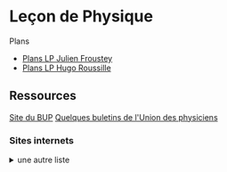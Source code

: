 <h1> Leçon de Physique </h1>

Plans

- [Plans LP Julien Froustey](Plans_JF_2019.pdf) 
- [Plans LP Hugo Roussille](plans_lecon_physique.pdf) 

<h2> Ressources </h2>

[Site du BUP](http://bupdoc.udppc.asso.fr/index.php)
[Quelques buletins de l'Union des physiciens](BUP.md) 

<h3> Sites internets </h3>


<details>
  <summary>
    une autre liste
  </summary>
    - site 1 <br>
    - site 2 <br>
    - site 3 <br>
</details>

